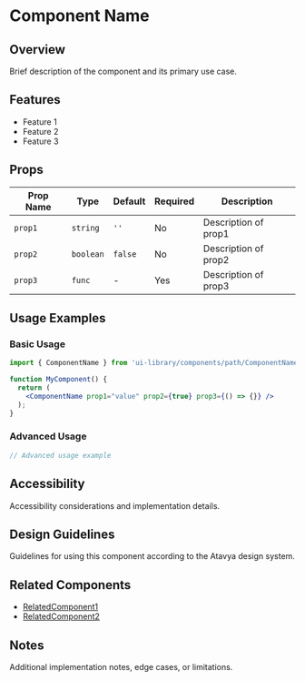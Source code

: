# Component Name

## Overview
Brief description of the component and its primary use case.

## Features
- Feature 1
- Feature 2
- Feature 3

## Props

| Prop Name | Type | Default | Required | Description |
|-----------|------|---------|----------|-------------|
| `prop1` | `string` | `''` | No | Description of prop1 |
| `prop2` | `boolean` | `false` | No | Description of prop2 |
| `prop3` | `func` | - | Yes | Description of prop3 |

## Usage Examples

### Basic Usage
```jsx
import { ComponentName } from 'ui-library/components/path/ComponentName';

function MyComponent() {
  return (
    <ComponentName prop1="value" prop2={true} prop3={() => {}} />
  );
}
```

### Advanced Usage
```jsx
// Advanced usage example
```

## Accessibility
Accessibility considerations and implementation details.

## Design Guidelines
Guidelines for using this component according to the Atavya design system.

## Related Components
- [RelatedComponent1](/path/to/component)
- [RelatedComponent2](/path/to/component)

## Notes
Additional implementation notes, edge cases, or limitations.
